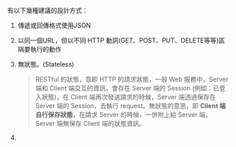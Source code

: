 有以下幾種建議的設計方式：
1. 傳遞或回傳格式使用JSON
2. 以同一個URL，但以不同 HTTP 動詞(GET、POST、PUT、DELETE等等)區隔要執行的動作
3. 無狀態。(Stateless)
	>RESTful 的狀態，意即 HTTP 的請求狀態，一般 Web 服務中，Server 端和 Client 端交互的資訊，會存在 Server 端的 Session (例如：已登入狀態)，在 Client 端再次發送請求的時候，Server 端透過保存在 Server 端的 Session，去執行 request。無狀態的意思，即 **Client 端自行保存狀態**，在請求 Server 的時候，一併附上給 Server 端，Server 端無保存 Client 端的狀態資訊。
	
4. 